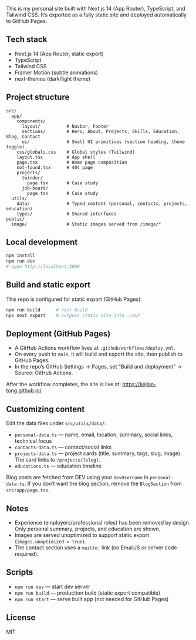 This is my personal site built with Next.js 14 (App Router), TypeScript, and Tailwind CSS. It’s exported as a fully static site and deployed automatically to GitHub Pages.

## Tech stack

- Next.js 14 (App Router, static export)
- TypeScript
- Tailwind CSS
- Framer Motion (subtle animations)
- next-themes (dark/light theme)

## Project structure

```text
src/
  app/
    components/
      layout/          # Navbar, Footer
      sections/        # Hero, About, Projects, Skills, Education, Blog, Contact
      ui/              # Small UI primitives (section heading, theme toggle)
    css/globals.css    # Global styles (Tailwind)
    layout.tsx         # App shell
    page.tsx           # Home page composition
    not-found.tsx      # 404 page
    projects/
      twinder/
        page.tsx       # Case study
      job-board/
        page.tsx       # Case study
  utils/
    data/              # Typed content (personal, contacts, projects, education)
    types/             # Shared interfaces
public/
  image/               # Static images served from /image/*
```

## Local development

```bash
npm install
npm run dev
# open http://localhost:3000
```

## Build and static export

This repo is configured for static export (GitHub Pages):

```bash
npm run build      # next build
npx next export    # outputs static site into ./out
```

## Deployment (GitHub Pages)

- A GitHub Actions workflow lives at `.github/workflows/deploy.yml`.
- On every push to `main`, it will build and export the site, then publish to GitHub Pages.
- In the repo’s GitHub Settings → Pages, set “Build and deployment” → Source: GitHub Actions.

After the workflow completes, the site is live at: <https://kejian-tong.github.io/>

## Customizing content

Edit the data files under `src/utils/data/`:

- `personal-data.ts` — name, email, location, summary, social links, technical focus
- `contacts-data.ts` — contact/social links
- `projects-data.ts` — project cards (title, summary, tags, slug, image). The card links to `/projects/[slug]`.
- `educations.ts` — education timeline

Blog posts are fetched from DEV using your `devUsername` in `personal-data.ts`. If you don’t want the blog section, remove the `BlogSection` from `src/app/page.tsx`.

## Notes

- Experience (employers/professional roles) has been removed by design. Only personal summary, projects, and education are shown.
- Images are served unoptimized to support static export (`images.unoptimized = true`).
- The contact section uses a `mailto:` link (no EmailJS or server code required).

## Scripts

- `npm run dev` — start dev server
- `npm run build` — production build (static export compatible)
- `npm run start` — serve built app (not needed for GitHub Pages)

## License

MIT
